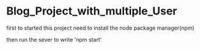 # Blog_Project_with_multiple_User

first to started this project need to install the node package manager(npm)

then run the  sever to write 'npm start'


